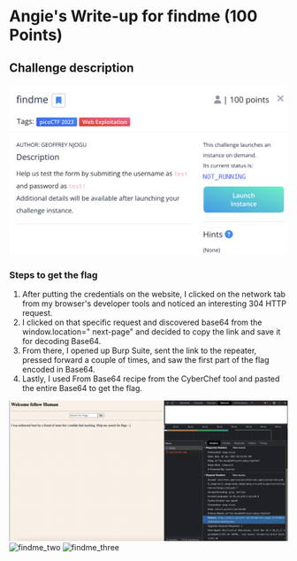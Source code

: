 <h1> Angie's Write-up for findme (100 Points) </h1>

<h2>Challenge description</h2>

<img width="700" alt="web exploitation challenge" src="https://github.com/angietechcafe/CTFWriteUps/blob/main/PicoCTF/Web%20Exploitation/findme.png?raw=true">

<h3>Steps to get the flag</h3>

<p>
  <ol>
  <li> After putting the credentials on the website, I clicked on the network tab from my browser's developer tools and noticed an interesting 304 HTTP request.</li>
  <li> I clicked on that specific request and discovered base64 from the window.location=" next-page" and decided to copy the link and save it for decoding Base64.</li>
  <li>From there, I opened up Burp Suite, sent the link to the repeater, pressed forward a couple of times, and saw the first part of the flag encoded in Base64.</li>
  <li>Lastly, I used From Base64 recipe from the CyberChef tool and pasted the entire Base64 to get the flag.</li>
   </ol>
</p>

<img width="700" alt="findme_one" src="https://github.com/angietechcafe/CTFWriteUps/blob/main/PicoCTF/Web%20Exploitation/Find_me_One.png?raw=true">
<img width="700" alt="findme_two" src="#">
<img width="700" alt="findme_three" src="#">
